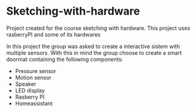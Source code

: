 # Sketching-with-hardware
Project created for the course sketching with hardware. This project uses rasberryPI and some of its hardwares

In this project the group was asked to create a interactive sistem with multiple sensors. With this in mind the group choose to create a smart doormat containing the following components: 
- Pressure sensor
- Motion sensor
- Speaker
- LED display
- Rasberry PI
- Homeassistant



